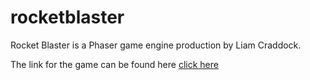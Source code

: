 # rocketblaster
Rocket Blaster is a Phaser game engine production by Liam Craddock. 

The link for the game can be found here
[click here](https://github.com/liamcraddock1996/rocketblaster)

